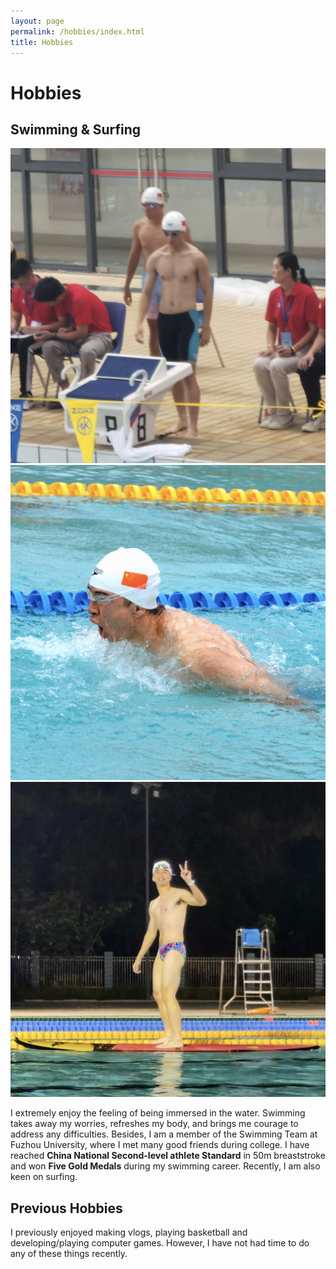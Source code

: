 ```yaml
---
layout: page
permalink: /hobbies/index.html
title: Hobbies
---
```


# Hobbies

## Swimming & Surfing

<div class="third">
<img src="/images/water1.jpg">
<img src="/images/water2.jpg">
<img src="/images/water3.jpg">
</div>

I extremely enjoy the feeling of being immersed in the water. Swimming takes away my worries, refreshes my body, and brings me courage to address any difficulties. Besides, I am a member of the Swimming Team at Fuzhou University, where I met many good friends during college. I have reached **China National Second-level athlete Standard** in 50m breaststroke and won **Five Gold Medals** during my swimming career. Recently, I am also keen on surfing.



## Previous Hobbies

I previously enjoyed making vlogs, playing basketball and developing/playing computer games. However, I have not had time to do any of these things recently.

